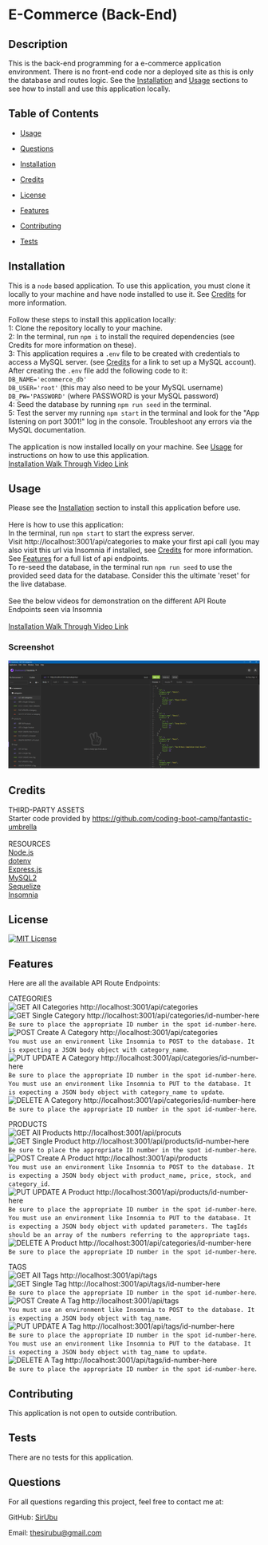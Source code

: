 
# E-Commerce (Back-End)
## Description
This is the back-end programming for a e-commerce application environment. There is no front-end code nor a deployed site as this is only the database and routes logic. See the [Installation](#installation) and [Usage](#usage) sections to see how to install and use this application locally. 

## Table of Contents
* [Usage](#usage)
* [Questions](#questions)

      
* [Installation](#installation)
        
* [Credits](#credits)
        
* [License](#license)
        
* [Features](#features)
        
* [Contributing](#contributing)
        
* [Tests](#tests)
        
    
  

## Installation
This is a `node` based application. To use this application, you must clone it locally to your machine and have node installed to use it. See [Credits](#credits) for more information. <br><br> Follow these steps to install this application locally: <br>1: Clone the repository locally to your machine.<br>2: In the terminal, run `npm i` to install the required dependencies (see Credits for more information on these). <br>3: This application requires a `.env` file to be created with credentials to access a MySQL server. (see [Credits](#credits) for a link to set up a MySQL account). After creating the `.env` file add the following code to it: <br>`DB_NAME='ecommerce_db'` <br>`DB_USER='root'` (this may also need to be your MySQL username) <br>`DB_PW='PASSWORD'` (where PASSWORD is your MySQL password)<br> 4: Seed the database by running `npm run seed` in the terminal. <br>5: Test the server my running `npm start` in the terminal and look for the "App listening on port 3001!" log in the console. Troubleshoot any errors via the MySQL documentation.<br><br> The application is now installed locally on your machine. See [Usage](#usage) for instructions on how to use this application. <br> [Installation Walk Through Video Link](https://drive.google.com/file/d/1XsjCERkdHQk65ae5FKsQeTUdslh8nCY8/view)
    
## Usage
Please see the [Installation](#installation) section to install this application before use. <br><br>Here is how to use this application: <br> In the terminal, run `npm start` to start the express server. <br> Visit http://localhost:3001/api/categories to make your first api call (you may also visit this url via Insomnia if installed, see [Credits](#credits) for more information. <br> See [Features](#features) for a full list of api endpoints. <br> To re-seed the database, in the terminal run `npm run seed` to use the provided seed data for the database. Consider this the ultimate 'reset' for the live database. <br><br> See the below videos for demonstration on the different API Route Endpoints seen via Insomnia
<br><br>[Installation Walk Through Video Link](https://drive.google.com/file/d/1XsjCERkdHQk65ae5FKsQeTUdslh8nCY8/view)

### Screenshot
![Project Screenshot](./assets/images/screenshot.PNG)


## Credits
THIRD-PARTY ASSETS<br>Starter code provided by https://github.com/coding-boot-camp/fantastic-umbrella <br><br> RESOURCES <br> [Node.js](https://nodejs.org/en/) <br> [dotenv](https://www.npmjs.com/package/dotenv) <br> [Express.js](https://expressjs.com/) <br> [MySQL2](https://www.npmjs.com/package/mysql2) <br> [Sequelize](https://www.npmjs.com/package/sequelize) <br> [Insomnia](https://insomnia.rest/)
    

## License
[![MIT License](https://img.shields.io/badge/License-MIT%20License-informational)](https://choosealicense.com/licenses/mit/)
    

## Features
Here are all the available API Route Endpoints:

CATEGORIES<br>
![GET All Categories](https://img.shields.io/badge/All%20Categories-GET-blueviolet) http://localhost:3001/api/categories <br>
![GET Single Category](https://img.shields.io/badge/Single%20Category-GET-blueviolet) http://localhost:3001/api/categories/id-number-here <br> 
`Be sure to place the appropriate ID number in the spot id-number-here`. <br>
![POST Create A Category](https://img.shields.io/badge/Create%20A%20Category-POST-brightgreen) http://localhost:3001/api/categories <br>
`You must use an environment like Insomnia to POST to the database. It is expecting a JSON body object with category_name`.  <br> 
![PUT UPDATE A Category](https://img.shields.io/badge/Update%20A%20Category-PUT-orange) http://localhost:3001/api/categories/id-number-here <br>
`Be sure to place the appropriate ID number in the spot id-number-here`. <br>
`You must use an environment like Insomnia to PUT to the database. It is expecting a JSON body object with category_name to update`. <br> 
![DELETE A Category](https://img.shields.io/badge/Delete%20A%20Category-DELETE-red) http://localhost:3001/api/categories/id-number-here <br>
`Be sure to place the appropriate ID number in the spot id-number-here`. <br>

PRODUCTS <br> 
![GET All Products](https://img.shields.io/badge/All%20Products-GET-blueviolet) http://localhost:3001/api/procuts <br> 
![GET Single Product](https://img.shields.io/badge/Single%20Product-GET-blueviolet) http://localhost:3001/api/products/id-number-here <br> 
`Be sure to place the appropriate ID number in the spot id-number-here`. <br>
![POST Create A Product](https://img.shields.io/badge/Create%20A%20Product-POST-brightgreen) http://localhost:3001/api/products <br>
`You must use an environment like Insomnia to POST to the database. It is expecting a JSON body object with product_name, price, stock, and category_id`.  <br> 
![PUT UPDATE A Product](https://img.shields.io/badge/Update%20A%20Product-PUT-orange) http://localhost:3001/api/products/id-number-here <br>
`Be sure to place the appropriate ID number in the spot id-number-here`. <br>
`You must use an environment like Insomnia to PUT to the database. It is expecting a JSON body object with updated parameters. The tagIds should be an array of the numbers referring to the appropriate tags`. <br> 
![DELETE A Product](https://img.shields.io/badge/Delete%20A%20Product-DELETE-red) http://localhost:3001/api/categories/id-number-here <br>
`Be sure to place the appropriate ID number in the spot id-number-here`. <br>

TAGS <br> 
![GET All Tags](https://img.shields.io/badge/All%20Tags-GET-blueviolet) http://localhost:3001/api/tags <br> 
![GET Single Tag](https://img.shields.io/badge/Single%20Tag-GET-blueviolet) http://localhost:3001/api/tags/id-number-here <br> 
`Be sure to place the appropriate ID number in the spot id-number-here`. <br>
![POST Create A Tag](https://img.shields.io/badge/Create%20A%20Tag-POST-brightgreen) http://localhost:3001/api/tags <br>
`You must use an environment like Insomnia to POST to the database. It is expecting a JSON body object with tag_name`.  <br> 
![PUT UPDATE A Tag](https://img.shields.io/badge/Update%20A%20Tag-PUT-orange) http://localhost:3001/api/tags/id-number-here <br>
`Be sure to place the appropriate ID number in the spot id-number-here`. <br>
`You must use an environment like Insomnia to PUT to the database. It is expecting a JSON body object with tag_name to update`.  <br> 
![DELETE A Tag](https://img.shields.io/badge/Delete%20A%20Tag-DELETE-red) http://localhost:3001/api/tags/id-number-here <br>
`Be sure to place the appropriate ID number in the spot id-number-here`. <br>
    

## Contributing
This application is not open to outside contribution.


## Tests
There are no tests for this application.
    
## Questions
For all questions regarding this project, feel free to contact me at:

GitHub: [SirUbu](https://github.com/SirUbu)

Email: thesirubu@gmail.com
